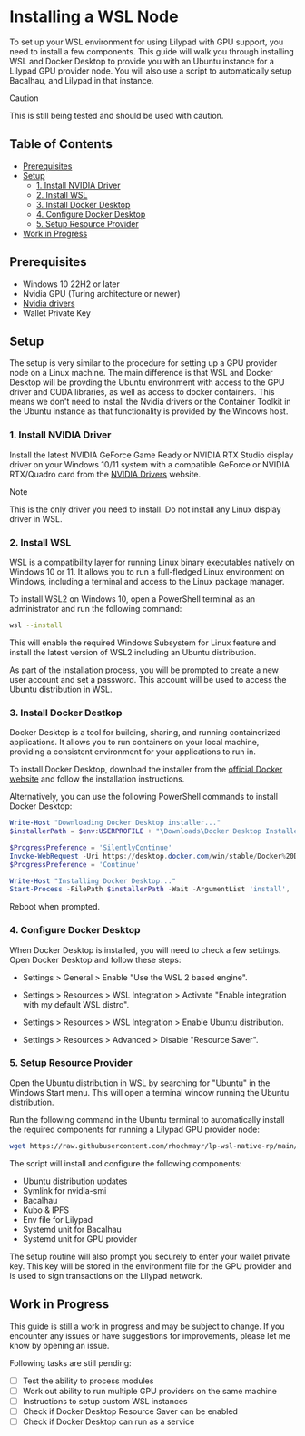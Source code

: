 # Installing a WSL Node

To set up your WSL environment for using Lilypad with GPU support, you need to install a few components. This guide will walk you through installing WSL and Docker Desktop to provide you with an Ubuntu instance for a Lilypad GPU provider node. You will also use a script to automatically setup Bacalhau, and Lilypad in that instance.

> [!CAUTION]
> This is still being tested and should be used with caution.

## Table of Contents

- [Prerequisites](#prerequisites)
- [Setup](#setup)
  - [1. Install NVIDIA Driver](#1-install-nvidia-driver)
  - [2. Install WSL](#1-install-wsl)
  - [3. Install Docker Desktop](#2-install-docker-desktop)
  - [4. Configure Docker Desktop](#3-configure-docker-desktop)
  - [5. Setup Resource Provider](#4-setup-resource-provider)
- [Work in Progress](#work-in-progress)

## Prerequisites

* Windows 10 22H2 or later
* Nvidia GPU (Turing architecture or newer)
* [Nvidia drivers](https://www.nvidia.com/en-us/drivers/)
* Wallet Private Key

## Setup

The setup is very similar to the procedure for setting up a GPU provider node on a Linux machine. The main difference is that WSL and Docker Desktop will be provding the Ubuntu environment with access to the GPU driver and CUDA libraries, as well as access to docker containers. This means we don't need to install the Nvidia drivers or the Container Toolkit in the Ubuntu instance as that functionality is provided by the Windows host.

### 1. Install NVIDIA Driver

Install the latest NVIDIA GeForce Game Ready or NVIDIA RTX Studio display driver on your Windows 10/11 system with a compatible GeForce or NVIDIA RTX/Quadro card from the [NVIDIA Drivers](https://www.nvidia.com/en-us/drivers/) website.

> [!Note]
> This is the only driver you need to install. Do not install any Linux display driver in WSL.

### 2. Install WSL

WSL is a compatibility layer for running Linux binary executables natively on Windows 10 or 11. It allows you to run a full-fledged Linux environment on Windows, including a terminal and access to the Linux package manager.

To install WSL2 on Windows 10, open a PowerShell terminal as an administrator and run the following command:

```bash
wsl --install
```

This will enable the required Windows Subsystem for Linux feature and install the latest version of WSL2 including an Ubuntu distribution.

As part of the installation process, you will be prompted to create a new user account and set a password. This account will be used to access the Ubuntu distribution in WSL.

### 3. Install Docker Destkop

Docker Desktop is a tool for building, sharing, and running containerized applications. It allows you to run containers on your local machine, providing a consistent environment for your applications to run in.

To install Docker Desktop, download the installer from the [official Docker website](https://www.docker.com/products/docker-desktop) and follow the installation instructions.

Alternatively, you can use the following PowerShell commands to install Docker Desktop:

```powershell
Write-Host "Downloading Docker Desktop installer..."
$installerPath = $env:USERPROFILE + "\Downloads\Docker Desktop Installer.exe"

$ProgressPreference = 'SilentlyContinue'
Invoke-WebRequest -Uri https://desktop.docker.com/win/stable/Docker%20Desktop%20Installer.exe -OutFile $installerPath
$ProgressPreference = 'Continue'

Write-Host "Installing Docker Desktop..."
Start-Process -FilePath $installerPath -Wait -ArgumentList 'install', '--accept-license', '--backend=wsl-2'
```

Reboot when prompted.

### 4. Configure Docker Desktop

When Docker Desktop is installed, you will need to check a few settings. Open Docker Desktop and follow these steps:

 - Settings > General > Enable "Use the WSL 2 based engine".

 - Settings > Resources > WSL Integration > Activate "Enable integration with my default WSL distro".

 - Settings > Resources > WSL Integration > Enable Ubuntu distribution.

 - Settings > Resources > Advanced > Disable "Resource Saver".

### 5. Setup Resource Provider

Open the Ubuntu distribution in WSL by searching for "Ubuntu" in the Windows Start menu. This will open a terminal window running the Ubuntu distribution. 

Run the following command in the Ubuntu terminal to automatically install the required components for running a Lilypad GPU provider node:

```bash
wget https://raw.githubusercontent.com/rhochmayr/lp-wsl-native-rp/main/setup-node.sh && chmod +x setup-node.sh && ./setup-node.sh
```

The script will install and configure the following components:

 - Ubuntu distribution updates
 - Symlink for nvidia-smi
 - Bacalhau
 - Kubo & IPFS
 - Env file for Lilypad
 - Systemd unit for Bacalhau
 - Systemd unit for GPU provider

 The setup routine will also prompt you securely to enter your wallet private key. This key will be stored in the environment file for the GPU provider and is used to sign transactions on the Lilypad network.

## Work in Progress

This guide is still a work in progress and may be subject to change. If you encounter any issues or have suggestions for improvements, please let me know by opening an issue.

Following tasks are still pending:

- [ ] Test the ability to process modules
- [ ] Work out ability to run multiple GPU providers on the same machine
- [ ] Instructions to setup custom WSL instances
- [ ] Check if Docker Desktop Resource Saver can be enabled
- [ ] Check if Docker Desktop can run as a service
